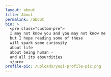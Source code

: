 ```yaml
---
layout: about
title: About
permalink: /about
bio: >
  <pre class="custom-pre">
  I may not know you and you may not know me
  but I hope reading some of these
  will spark some curiosity
  about life
  about being human -
  and all its absurdities
  </pre>
profile-pic: /uploads/yuqi-profile-pic.png
---
```

